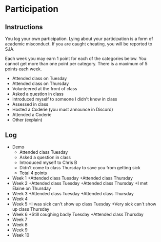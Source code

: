 Participation
=============

## Instructions ##

You log your own participation. Lying about your participation is a form of
academic misconduct. If you are caught cheating, you will be reported to SJA.

Each week you may earn 1 point for each of the categories below. You cannot get
more than one point per category. There is a maximum of 5 points each week.

+ Attended class on Tuesday
+ Attended class on Thursday
+ Volunteered at the front of class
+ Asked a question in class
+ Introduced myself to someone I didn't know in class
+ Assessed in class
+ Hosted a Coderie (you must announce in Discord)
+ Attended a Coderie
+ Other (explain)

## Log ##

- Demo
	+ Attended class Tuesday
	+ Asked a question in class
	+ Introduced myself to Chris B
	+ Didn't come to class Thursday to save you from getting sick
	+ Total 4 points
- Week 1
	+Attended class Tuesday
	+Attended class Thursday
- Week 2
	+Attended class Tuesday
	+Attended class Thursday
	+I met Elaine on Thursday
- Week 3
	+Attended class Tuesday
	+Attended class Thursday
- Week 4
- Week 5
	+I was sick can't show up class Tuesday
	+Very sick can't show up class Thursday
- Week 6
	+Still coughing badly Tuesday
	+Attended class Thursday
- Week 7
- Week 8
- Week 9
- Week 10
